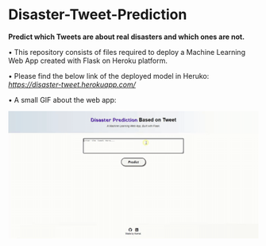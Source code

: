 # Disaster-Tweet-Prediction
<b> Predict which Tweets are about real disasters and which ones are not.</b>

• This repository consists of files required to deploy a Machine Learning Web App created with Flask on Heroku platform.

• Please find the below link of the deployed model in Heruko:<br />
_https://disaster-tweet.herokuapp.com/_

• A small GIF about the web app:

![GIF](readme_resources/disaster-tweet-web-app.gif)
